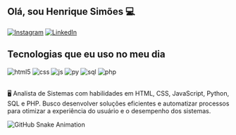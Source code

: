 ## Olá, sou Henrique Simões 💻
[![Instagram](https://img.shields.io/badge/Instagram-E4405F?style=for-the-badge&logo=instagram&logoColor=white)](https://www.instagram.com/_henrisimoes/)
[![LinkedIn](https://img.shields.io/badge/LinkedIn-0077B5?style=for-the-badge&logo=linkedin&logoColor=white)](www.linkedin.com/in/henrisimoes)


## Tecnologias que eu uso no meu dia

<div style="display: inline_block">
  <img align="center" alt="html5" src="https://img.shields.io/badge/HTML5-E34F26?style=for-the-badge&logo=html5&logoColor=white" />
  <img align="center" alt="css" src="https://img.shields.io/badge/CSS3-1572B6?style=for-the-badge&logo=css3&logoColor=white" />
  <img align="center" alt="js" src="https://img.shields.io/badge/JavaScript-F7DF1E?style=for-the-badge&logo=javascript&logoColor=black" />
  <img align="center" alt="py" src="https://img.shields.io/badge/python-3670A0?style=for-the-badge&logo=python&logoColor=ffdd54" />
  <img align="center" alt="sql" src="https://img.shields.io/badge/-SQL-000?&logo=MySQL&logoColor=4479A1" />
  <img align="center" alt="php" src="https://shields.io/badge/-PHP-3776AB?style=flat&logo=php" />
</div><br/>

🖥️ Analista de Sistemas com habilidades em HTML, CSS, JavaScript, Python, SQL e PHP. Busco desenvolver soluções eficientes e automatizar processos para otimizar a experiência do usuário e o desempenho dos sistemas.

![GitHub Snake Animation](https://raw.githubusercontent.com/Henrisimoes/Henrisimoes/main/dist/github-contribution-grid-snake.svg)


